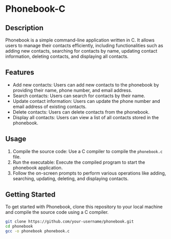 # Phonebook-C

## Description
Phonebook is a simple command-line application written in C. It allows users to manage their contacts efficiently, including functionalities such as adding new contacts, searching for contacts by name, updating contact information, deleting contacts, and displaying all contacts.

## Features
- Add new contacts: Users can add new contacts to the phonebook by providing their name, phone number, and email address.
- Search contacts: Users can search for contacts by their name.
- Update contact information: Users can update the phone number and email address of existing contacts.
- Delete contacts: Users can delete contacts from the phonebook.
- Display all contacts: Users can view a list of all contacts stored in the phonebook.

## Usage
1. Compile the source code: Use a C compiler to compile the `phonebook.c` file.
2. Run the executable: Execute the compiled program to start the phonebook application.
3. Follow the on-screen prompts to perform various operations like adding, searching, updating, deleting, and displaying contacts.

## Getting Started
To get started with Phonebook, clone this repository to your local machine and compile the source code using a C compiler.

```bash
git clone https://github.com/your-username/phonebook.git
cd phonebook
gcc -o phonebook phonebook.c
